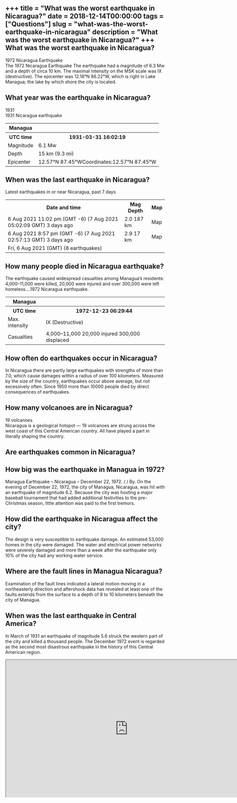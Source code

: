 +++
title = "What was the worst earthquake in Nicaragua?"
date = 2018-12-14T00:00:00
tags = ["Questions"]
slug = "what-was-the-worst-earthquake-in-nicaragua"
description = "What was the worst earthquake in Nicaragua?"
+++
What was the worst earthquake in Nicaragua?
-------------------------------------------

1972 Nicaragua Earthquake  
The 1972 Nicaragua Earthquake The earthquake had a magnitude of 6.3 Mw and a depth of circa 10 km. The maximal intensity on the MSK scale was IX (destructive). The epicenter was 12.18°N 86.22°W, which is right in Lake Managua; the lake by which shore the city is located.

What year was the earthquake in Nicaragua?
------------------------------------------

1931  
1931 Nicaragua earthquake

<table><tr><th>Managua</th></tr><tr><th>UTC time</th><th>1931-03-31 16:02:19</th></tr><tr><td>Magnitude</td><td>6.1 Mw</td></tr><tr><td>Depth</td><td>15 km (9.3 mi)</td></tr><tr><td>Epicenter</td><td>12.57°N 87.45°WCoordinates:12.57°N 87.45°W</td></tr></table>

When was the last earthquake in Nicaragua?
------------------------------------------

Latest earthquakes in or near Nicaragua, past 7 days

<table><tr><th>Date and time</th><th>Mag Depth</th><th>Map</th></tr><tr><td>6 Aug 2021 11:02 pm (GMT -6) (7 Aug 2021 05:02:09 GMT) 3 days ago</td><td>2.0 187 km</td><td>Map</td></tr><tr><td>6 Aug 2021 8:57 pm (GMT -6) (7 Aug 2021 02:57:13 GMT) 3 days ago</td><td>2.9 17 km</td><td>Map</td></tr><tr><td>Fri, 6 Aug 2021 (GMT) (8 earthquakes)</td><td></td></tr></table>

How many people died in Nicaragua earthquake?
---------------------------------------------

The earthquake caused widespread casualties among Managua’s residents: 4,000–11,000 were killed, 20,000 were injured and over 300,000 were left homeless….1972 Nicaragua earthquake.

<table><tr><th>Managua</th></tr><tr><th>UTC time</th><th>1972-12-23 06:29:44</th></tr><tr><td>Max. intensity</td><td>IX (Destructive)</td></tr><tr><td>Casualties</td><td>4,000–11,000 20,000 injured 300,000 displaced</td></tr></table>

How often do earthquakes occur in Nicaragua?
--------------------------------------------

In Nicaragua there are partly large earthquakes with strengths of more than 7.0, which cause damages within a radius of over 100 kilometers. Measured by the size of the country, earthquakes occur above average, but not excessively often. Since 1950 more than 10000 people died by direct consequences of earthquakes.

How many volcanoes are in Nicaragua?
------------------------------------

19 volcanoes  
Nicaragua is a geological hotspot — 19 volcanoes are strung across the west coast of this Central American country. All have played a part in literally shaping the country.

Are earthquakes common in Nicaragua?
------------------------------------

How big was the earthquake in Managua in 1972?
----------------------------------------------

Managua Earthquake – Nicaragua – December 22, 1972. / / By. On the evening of December 22, 1972, the city of Managua, Nicaragua, was hit with an earthquake of magnitude 6.2. Because the city was hosting a major baseball tournament that had added additional festivities to the pre-Christmas season, little attention was paid to the first tremors.

How did the earthquake in Nicaragua affect the city?
----------------------------------------------------

The design is very susceptible to earthquake damage. An estimated 53,000 homes in the city were damaged. The water and electrical power networks were severely damaged and more than a week after the earthquake only 10% of the city had any working water service.

Where are the fault lines in Managua Nicaragua?
-----------------------------------------------

Examination of the fault lines indicated a lateral motion moving in a northeasterly direction and aftershock data has revealed at least one of the faults extends from the surface to a depth of 8 to 10 kilometers beneath the city of Managua.

When was the last earthquake in Central America?
------------------------------------------------

In March of 1931 an earthquake of magnitude 5.6 struck the western part of the city and killed a thousand people. The December 1972 event is regarded as the second most disastrous earthquake in the history of this Central American region.

<iframe allow="accelerometer; autoplay; clipboard-write; encrypted-media; gyroscope; picture-in-picture" allowfullscreen="" class="__youtube_prefs__  epyt-is-override  no-lazyload" data-no-lazy="1" data-origheight="433" data-origwidth="770" data-skipgform_ajax_framebjll="" height="433" id="_ytid_81038" loading="lazy" src="https://www.youtube.com/embed/OZ4-1KnQ3L0?enablejsapi=1&autoplay=0&cc_load_policy=0&cc_lang_pref=&iv_load_policy=1&loop=0&modestbranding=0&rel=1&fs=1&playsinline=0&autohide=2&theme=dark&color=red&controls=1&" title="YouTube player" width="770"></iframe>